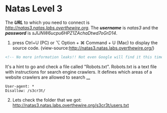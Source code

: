 # Natas Level 3

The ***URL*** to which you need to connect is *http://natas3.natas.labs.overthewire.org*. The ***username*** is *natas3* and the ***password*** is *sJIJNW6ucpu6HPZ1ZAchaDtwd7oGrD14*. 

1. press Ctrl+U (PC) or ⌥ Option + ⌘ Command + U (Mac) to display the source code. (view-source:http://natas3.natas.labs.overthewire.org/)

```html
<!-- No more information leaks!! Not even Google will find it this time... -->
```
It's a hint to go and check a file called "Robots.txt". Robots.txt is a text file with instructions for search engine crawlers. It defines which areas of a website crawlers are allowed to search [...](https://www.seobility.net/en/wiki/Robots.txt?utm_source=google&utm_medium=cpc&utm_campaign=wiki_en&utm_term={robots%20txt}&utm_content=lp_robots.txt&gclid=CjwKCAiApNSABhAlEiwANuR9YBJg7vpAWY8cgaeH0S2ZLDFehVULDjwaYRg5q0t66Ok-f3Cxs2ErGBoCUgoQAvD_BwE)
```
User-agent: *
Disallow: /s3cr3t/
```
2. Lets check the folder that we got: http://natas3.natas.labs.overthewire.org/s3cr3t/users.txt
